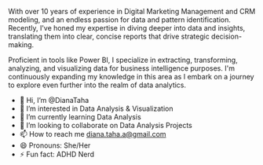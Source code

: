 With over 10 years of experience in Digital Marketing Management and CRM modeling, and an endless passion for data and pattern identification. Recently, I've honed my expertise in diving deeper into data and insights, translating them into clear, concise reports that drive strategic decision-making. 

Proficient in tools like Power BI, I specialize in extracting, transforming, analyzing, and visualizing data for business intelligence purposes. I'm continuously expanding my knowledge in this area as I embark on a journey to explore even further into the realm of data analytics.



- 👋 Hi, I’m @DianaTaha
- 👀 I’m interested in Data Analysis & Visualization
- 🌱 I’m currently learning Data Analysis
- 💞️ I’m looking to collaborate on Data Analysis Projects
- 📫 How to reach me diana.taha.a@gmail.com
- 😄 Pronouns: She/Her
- ⚡ Fun fact: ADHD Nerd

<!---
DianaTaha/DianaTaha is a ✨ special ✨ repository because its `README.md` (this file) appears on your GitHub profile.
You can click the Preview link to take a look at your changes.
--->
